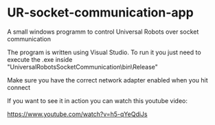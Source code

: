 # UR-socket-communication-app
A small windows programm to control Universal Robots over socket communication 

The program is written using Visual Studio.
To run it you just need to execute the .exe inside "UniversalRobotsSocketCommunication\bin\Release" 

Make sure you have the correct network adapter enabled when you hit connect

If you want to see it in action you can watch this youtube video:

https://www.youtube.com/watch?v=h5-qYeQdiJs
